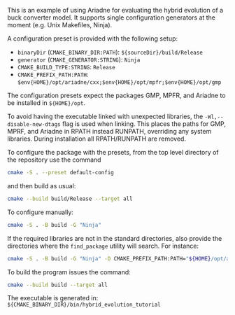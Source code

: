 This is an example of using Ariadne for evaluating the hybrid evolution of a buck converter model. It supports single configuration generators at the moment (e.g. Unix Makefiles, Ninja).

A configuration preset is provided with the following setup:
- `binaryDir` (`CMAKE_BINARY_DIR:PATH`): `${sourceDir}/build/Release`
- `generator` (`CMAKE_GENERATOR:STRING`): `Ninja`
- `CMAKE_BUILD_TYPE:STRING`: `Release`
- `CMAKE_PREFIX_PATH:PATH`: `$env{HOME}/opt/ariadne/cxx;$env{HOME}/opt/mpfr;$env{HOME}/opt/gmp`

The configuration presets expect the packages GMP, MPFR, and Ariadne to be installed in `${HOME}/opt`.

To avoid having the executable linked with unexpected libraries, the `-Wl,--disable-new-dtags` flag is used when linking. This places the paths for GMP, MPRF, and Ariadne in RPATH instead RUNPATH, overriding any system libraries. During installation all RPATH/RUNPATH are removed.

To configure the package with the presets, from the top level directory of the repository use the command 
```bash
cmake -S . --preset default-config
```
and then build as usual:
```bash
cmake --build build/Release --target all
```

To configure manually:
```bash
cmake -S . -B build -G "Ninja" 
```
If the required libraries are not in the standard directories, also provide the directories where the `find_package` utility will search. For instance:

```bash
cmake -S . -B build -G "Ninja" -D CMAKE_PREFIX_PATH:PATH="${HOME}/opt/ariadne/cxx;${HOME}/opt/mpfr;${HOME}/opt/gmp"
```
To build the program issues the command: 
```bash
cmake --build build --target all
```

The executable is generated in: `${CMAKE_BINARY_DIR}/bin/hybrid_evolution_tutorial`
